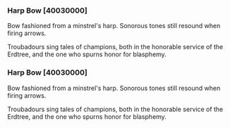 ### Harp Bow [40030000]

Bow fashioned from a minstrel's harp. Sonorous tones still resound when firing arrows.

Troubadours sing tales of champions, both in the honorable service of the Erdtree, and the one who spurns honor for blasphemy.### Harp Bow [40030000]

Bow fashioned from a minstrel's harp. Sonorous tones still resound when firing arrows.

Troubadours sing tales of champions, both in the honorable service of the Erdtree, and the one who spurns honor for blasphemy.